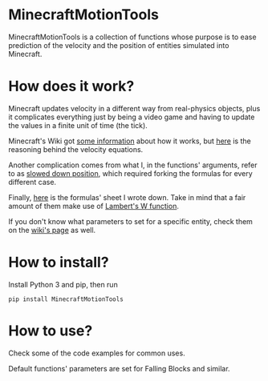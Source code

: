 # MinecraftMotionTools
MinecraftMotionTools is a collection of functions whose purpose is to ease prediction of the velocity and the position of entities simulated into Minecraft.
# How does it work?
Minecraft updates velocity in a different way from real-physics objects, plus it complicates everything just by being a video game and having to update the values in a finite unit of time (the tick).

Minecraft's Wiki got [some information](https://minecraft.wiki/w/Entity#Motion_of_entities) about how it works, but [here](https://hackmd.io/ySiQhr_SSUatNc6qAkbFcw) is the reasoning behind the velocity equations.

Another complication comes from what I, in the functions' arguments, refer to as [slowed down position](https://minecraft.wiki/w/Entity#cite_note-gravityBefore-4), which required forking the formulas for every different case.

Finally, [here](https://hackmd.io/V9oMODQbT5mBA-o4OM76pA) is the formulas' sheet I wrote down. Take in mind that a fair amount of them make use of [Lambert's W function](https://en.wikipedia.org/wiki/Lambert_W_function).

If you don't know what parameters to set for a specific entity, check them on the [wiki's page](https://minecraft.wiki/w/Entity#Motion_of_entities) as well.
# How to install?
Install Python 3 and pip, then run
```
pip install MinecraftMotionTools
```
# How to use?
Check some of the code examples for common uses.

Default functions' parameters are set for Falling Blocks and similar.
